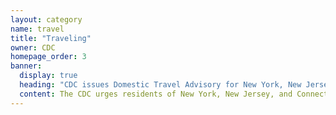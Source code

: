 ```yaml
---
layout: category
name: travel
title: "Traveling"
owner: CDC
homepage_order: 3
banner:
  display: true
  heading: "CDC issues Domestic Travel Advisory for New York, New Jersey, and Connecticut."
  content: The CDC urges residents of New York, New Jersey, and Connecticut to refrain from non-essential domestic travel for 14 days effective immediately. This Domestic Travel Advisory does not apply to employees of critical infrastructure industries, including but not limited to trucking, public health professionals, financial services, and food supply. These employees of critical infrastructure, as <a href="https://www.cisa.gov/publication/guidance-essential-critical-infrastructure-workforce">defined by the Department of Homeland Security</a>, have a special responsibility to maintain normal work schedule. The Governors of New York, New Jersey, and Connecticut will have full discretion to implement this Domestic Travel Advisory.
---
```

